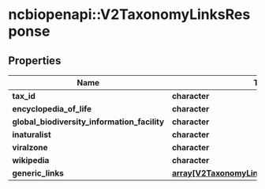 # ncbiopenapi::V2TaxonomyLinksResponse


## Properties
Name | Type | Description | Notes
------------ | ------------- | ------------- | -------------
**tax_id** | **character** |  | [optional] 
**encyclopedia_of_life** | **character** |  | [optional] 
**global_biodiversity_information_facility** | **character** |  | [optional] 
**inaturalist** | **character** |  | [optional] 
**viralzone** | **character** |  | [optional] 
**wikipedia** | **character** |  | [optional] 
**generic_links** | [**array[V2TaxonomyLinksResponseGenericLink]**](v2TaxonomyLinksResponseGenericLink.md) |  | [optional] 


